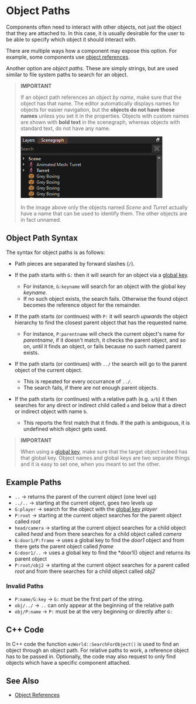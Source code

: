 # Object Paths

Components often need to interact with other objects, not just the object that they are attached to. In this case, it is usually desirable for the user to be able to specify which object it should interact with.

There are multiple ways how a component may expose this option. For example, some components use [object references](object-references.md).

Another option are *object paths*. These are simply strings, but are used similar to file system paths to search for an object.

> **IMPORTANT**
>
> If an object path references an object *by name*, make sure that the object has that name. The editor automatically displays names for objects for easier navigation, but the **objects do not have those names** unless you set it in the properties.
> Objects with custom names are shown with **bold text** in the scenegraph, whereas objects with standard text, do not have any name.
>
> ![Object names](media/object-names.png)
>
> In the image above only the objects named *Scene* and *Turret* actually have a name that can be used to identify them. The other objects are in fact unnamed.

## Object Path Syntax

The syntax for object paths is as follows:

* Path pieces are separated by forward slashes (`/`).

* If the path starts with `G:` then it will search for an object via a [global key](../runtime/world/game-objects.md#global-keys).
  * For instance, `G:keyname` will search for an object with the global key *keyname*.
  * If no such object exists, the search fails. Otherwise the found object becomes the reference object for the remainder.

* If the path starts (or continues) with `P:` it will search *upwards* the object hierarchy to find the closest parent object that has the requested name.
  * For instance, `P:parentname` will check the current object's name for *parentname*, if it doesn't match, it checks the parent object, and so on, until it finds an object, or fails because no such named parent exists.

* If the path starts (or continues) with `../` the search will go to the parent object of the current object.
  * This is repeated for every occurrance of `../`.
  * The search fails, if there are not enough parent objects.

* If the path starts (or continues) with a relative path (e.g. `a/b`) it then searches for any direct or indirect child called `a` and below that a direct or indirect object with name `b`.
  * This reports the first match that it finds. If the path is ambiguous, it is undefined which object gets used.

> **IMPORTANT**
>
> When using a [global key](../runtime/world/game-objects.md#global-keys), make sure that the target object indeed has that global key. Object names and global keys are two separate things and it is easy to set one, when you meant to set the other.

## Example Paths

* `..` -> returns the parent of the current object (one level up)
* `../..` -> starting at the current object, goes two levels up
* `G:player` -> search for the object with the [global key](../runtime/world/game-objects.md#global-keys) *player*
* `P:root` -> starting at the current object searches for the parent object called *root*
* `head/camera` -> starting at the current object searches for a child object called *head* and from there searches for a child object called *camera*
* `G:door1/P:frame` -> uses a global key to find the *door1* object and from there gets the parent object called *frame*
* `G:door1/..` -> uses a global key to find the *door1() object and returns its parent object
* `P:root/obj2` -> starting at the current object searches for a parent called *root* and from there searches for a child object called *obj2*

### Invalid Paths

* `P:name/G:key` -> `G:` must be the first part of the string.
* `obj/../` -> `..` can only appear at the beginning of the relative path
* `obj/P:name` -> `P:` must be at the very beginning or directly after `G:`

## C++ Code

In C++ code the function `ezWorld::SearchForObject()` is used to find an object through an object path. For relative paths to work, a reference object has to be passed in. Optionally, the code may also request to only find objects which have a specific component attached.

## See Also

* [Object References](object-references.md)
